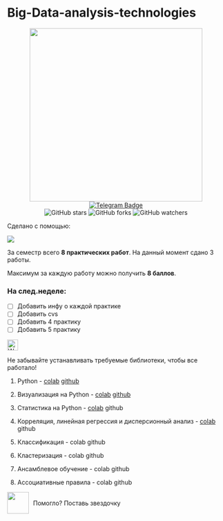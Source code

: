# Big-Data-analysis-technologies

<div id="content" align="center">
  <div id="GIF">
    <img src="https://user-images.githubusercontent.com/74038190/213866269-5d00981c-7c98-46d7-8a8e-16f462f15227.gif" width="400"/>
  </div>

  <div id="badges">
    <a href="https://t.me/daria_chugu" target="_blank">
  <img src="https://img.shields.io/badge/Telegram-0088cc?style=for-the-badge&logo=telegram&logoColor=white" alt="Telegram Badge"/>
</a>
  </div>

  <div id="github-stats">
    <img src="https://img.shields.io/github/stars/ChaoticPost/Big-Data-analysis-technologies?style=social" alt="GitHub stars"/>
    <img src="https://img.shields.io/github/forks/ChaoticPost/Big-Data-analysis-technologies?style=social" alt="GitHub forks"/>
    <img src="https://img.shields.io/github/watchers/ChaoticPost/Big-Data-analysis-technologies.svg?style=social&label=Watch&maxAge=2592000" alt="GitHub watchers"/>
  </div>
</div>

   
<div id="servise">
  <div id="GIF">
   <p>Сделано с помощью:</p>
     <img src="https://colab.research.google.com/assets/colab-badge.svg" />
  </div>

За семестр всего **8 практических работ**. На данный момент сдано 3 работы.

Максимум за каждую работу можно получить **8 баллов**.

### На след.неделе:

- [ ] Добавить инфу о каждой практике
- [ ] Добавить cvs
- [ ] Добавить 4 практику
- [ ] Добавить 5 практику

<div id="content">
  <div id="Alarm">
     <img src="https://raw.githubusercontent.com/Tarikul-Islam-Anik/Animated-Fluent-Emojis/master/Emojis/Symbols/Warning.png" alt="Warning" width="25" height="25"/>
     <p>Не забывайте устанавливать требуемые библиотеки, чтобы все работало!</p>
</div>

1. Python - [colab](https://colab.research.google.com/drive/1ZMeZuF7aXCxytHqiHUKQcKXFgusj_Frc?usp=sharing) [github](https://github.com/ChaoticPost/Big-Data-analysis-technologies/tree/main/1%20pr)

2. Визуализация на Python - [colab](https://colab.research.google.com/drive/1tKZpNE0gXVGRZONeJRwH9js6lfenkzpP?usp=sharing) [github](https://github.com/ChaoticPost/Big-Data-analysis-technologies/tree/main/2%20pr)
   
3. Статистика на Python - [colab](https://colab.research.google.com/drive/1b5_sbxcxlaPaXSLXnZcOXTPI1LIC3aOT?usp=sharing) github

4. Корреляция, линейная регрессия и дисперсионный анализ - [colab](https://vk.com/away.php?utf=1&to=https%3A%2F%2Fcolab.research.google.com%2Fdrive%2F1_LYPyK8331Ba5wQ_-RzRneagevxA7S4H) github

5. Классификация - colab github

6. Кластеризация - colab github
  
7. Ансамблевое обучение - colab github

8. Ассоциативные правила - colab github


<div id="servise">
  <div id="GIF" style="display: flex; align-items: center;">
    <img src="https://user-images.githubusercontent.com/74038190/216122041-518ac897-8d92-4c6b-9b3f-ca01dcaf38ee.png" style="width: 50px; height: 50px; margin-right: 10px;" />
   <p>Помогло? Поставь звездочку</p>
  </div>
</div>
